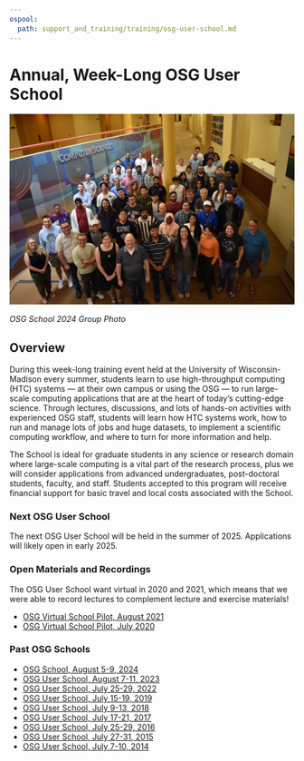 ```yaml
---
ospool:
  path: support_and_training/training/osg-user-school.md
---
```


Annual, Week-Long OSG User School 
====================================

![](../../assets/osg-school-2024-attendees.jpeg)

*OSG School 2024 Group Photo*

## Overview

During this week-long training event held at the University of Wisconsin-Madison every summer, students learn to use high-throughput computing (HTC) systems — at their own campus or using the OSG — to run large-scale computing applications that are at the heart of today’s cutting-edge science. Through lectures, discussions, and lots of hands-on activities with experienced OSG staff, students will learn how HTC systems work, how to run and manage lots of jobs and huge datasets, to implement a scientific computing workflow, and where to turn for more information and help.

The School is ideal for graduate students in any science or research domain where large-scale computing is a vital part of the research process, plus we will consider applications from advanced undergraduates, post-doctoral students, faculty, and staff. Students accepted to this program will receive financial support for basic travel and local costs associated with the School.

### Next OSG User School

The next OSG User School will be held in the summer of 2025. 
Applications will likely open in early 2025.

### Open Materials and Recordings

The OSG User School want virtual in 2020 and 2021, which means that we were able to record lectures to complement lecture and exercise materials!

* [OSG Virtual School Pilot, August 2021](https://osg-htc.org/virtual-school-2021/materials/)
* [OSG Virtual School Pilot, July 2020](https://osg-htc.org/virtual-school-pilot-2020/#materials/)

### Past OSG Schools

* [OSG School, August 5-9, 2024](https://osg-htc.org/school-2024)
* [OSG User School, August 7-11, 2023](https://osg-htc.org/user-school-2023/) 
* [OSG User School, July 25-29, 2022](https://osg-htc.org/user-school-2022/)
* [OSG User School, July 15-19, 2019](https://opensciencegrid.org/user-school-2019/)
* [OSG User School, July 9-13, 2018](https://opensciencegrid.org/user-school-2018/)
* [OSG User School, July 17-21, 2017](https://opensciencegrid.org/user-school-2017/)
* [OSG User School, July 25-29, 2016](https://opensciencegrid.org/user-school-2016/)
* [OSG User School, July 27-31, 2015](https://opensciencegrid.org/user-school-2015/)
* [OSG User School, July 7-10, 2014](https://opensciencegrid.org/user-school-2014/)


